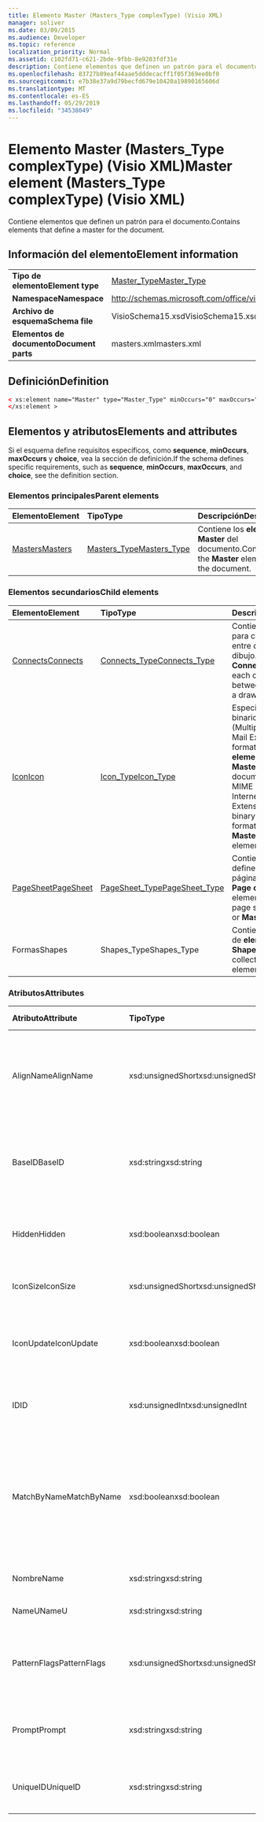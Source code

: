 ```yaml
---
title: Elemento Master (Masters_Type complexType) (Visio XML)
manager: soliver
ms.date: 03/09/2015
ms.audience: Developer
ms.topic: reference
localization_priority: Normal
ms.assetid: c102fd71-c621-2bde-9fbb-8e9203fdf31e
description: Contiene elementos que definen un patrón para el documento.
ms.openlocfilehash: 83727b89eaf44aae5dddecacff1f05f369ee0bf0
ms.sourcegitcommit: e7b38e37a9d79becfd679e10420a19890165606d
ms.translationtype: MT
ms.contentlocale: es-ES
ms.lasthandoff: 05/29/2019
ms.locfileid: "34538049"
---
```

# <a name="master-element-masters_type-complextype-visio-xml"></a><span data-ttu-id="8157d-103">Elemento Master (Masters_Type complexType) (Visio XML)</span><span class="sxs-lookup"><span data-stu-id="8157d-103">Master element (Masters_Type complexType) (Visio XML)</span></span>

<span data-ttu-id="8157d-104">Contiene elementos que definen un patrón para el documento.</span><span class="sxs-lookup"><span data-stu-id="8157d-104">Contains elements that define a master for the document.</span></span>
  
## <a name="element-information"></a><span data-ttu-id="8157d-105">Información del elemento</span><span class="sxs-lookup"><span data-stu-id="8157d-105">Element information</span></span>

|||
|:-----|:-----|
|<span data-ttu-id="8157d-106">**Tipo de elemento**</span><span class="sxs-lookup"><span data-stu-id="8157d-106">**Element type**</span></span> <br/> |[<span data-ttu-id="8157d-107">Master_Type</span><span class="sxs-lookup"><span data-stu-id="8157d-107">Master_Type</span></span>](master_type-complextypevisio-xml.md) <br/> |
|<span data-ttu-id="8157d-108">**Namespace**</span><span class="sxs-lookup"><span data-stu-id="8157d-108">**Namespace**</span></span> <br/> |http://schemas.microsoft.com/office/visio/2012/main  <br/> |
|<span data-ttu-id="8157d-109">**Archivo de esquema**</span><span class="sxs-lookup"><span data-stu-id="8157d-109">**Schema file**</span></span> <br/> |<span data-ttu-id="8157d-110">VisioSchema15.xsd</span><span class="sxs-lookup"><span data-stu-id="8157d-110">VisioSchema15.xsd</span></span>  <br/> |
|<span data-ttu-id="8157d-111">**Elementos de documento**</span><span class="sxs-lookup"><span data-stu-id="8157d-111">**Document parts**</span></span> <br/> |<span data-ttu-id="8157d-112">masters.xml</span><span class="sxs-lookup"><span data-stu-id="8157d-112">masters.xml</span></span>  <br/> |
   
## <a name="definition"></a><span data-ttu-id="8157d-113">Definición</span><span class="sxs-lookup"><span data-stu-id="8157d-113">Definition</span></span>

```XML
< xs:element name="Master" type="Master_Type" minOccurs="0" maxOccurs="unbounded" >
</xs:element >
```

## <a name="elements-and-attributes"></a><span data-ttu-id="8157d-114">Elementos y atributos</span><span class="sxs-lookup"><span data-stu-id="8157d-114">Elements and attributes</span></span>

<span data-ttu-id="8157d-115">Si el esquema define requisitos específicos, como **sequence**, **minOccurs**, **maxOccurs** y **choice**, vea la sección de definición.</span><span class="sxs-lookup"><span data-stu-id="8157d-115">If the schema defines specific requirements, such as **sequence**, **minOccurs**, **maxOccurs**, and **choice**, see the definition section.</span></span> 
  
### <a name="parent-elements"></a><span data-ttu-id="8157d-116">Elementos principales</span><span class="sxs-lookup"><span data-stu-id="8157d-116">Parent elements</span></span>

|<span data-ttu-id="8157d-117">**Elemento**</span><span class="sxs-lookup"><span data-stu-id="8157d-117">**Element**</span></span>|<span data-ttu-id="8157d-118">**Tipo**</span><span class="sxs-lookup"><span data-stu-id="8157d-118">**Type**</span></span>|<span data-ttu-id="8157d-119">**Descripción**</span><span class="sxs-lookup"><span data-stu-id="8157d-119">**Description**</span></span>|
|:-----|:-----|:-----|
|[<span data-ttu-id="8157d-120">Masters</span><span class="sxs-lookup"><span data-stu-id="8157d-120">Masters</span></span>](masters-elementvisio-xml.md) <br/> |[<span data-ttu-id="8157d-121">Masters_Type</span><span class="sxs-lookup"><span data-stu-id="8157d-121">Masters_Type</span></span>](masters_type-complextypevisio-xml.md) <br/> |<span data-ttu-id="8157d-122">Contiene los **elementos Master** del documento.</span><span class="sxs-lookup"><span data-stu-id="8157d-122">Contains the **Master** elements for the document.</span></span>  <br/> |
   
### <a name="child-elements"></a><span data-ttu-id="8157d-123">Elementos secundarios</span><span class="sxs-lookup"><span data-stu-id="8157d-123">Child elements</span></span>

|<span data-ttu-id="8157d-124">**Elemento**</span><span class="sxs-lookup"><span data-stu-id="8157d-124">**Element**</span></span>|<span data-ttu-id="8157d-125">**Tipo**</span><span class="sxs-lookup"><span data-stu-id="8157d-125">**Type**</span></span>|<span data-ttu-id="8157d-126">**Descripción**</span><span class="sxs-lookup"><span data-stu-id="8157d-126">**Description**</span></span>|
|:-----|:-----|:-----|
|[<span data-ttu-id="8157d-127">Connects</span><span class="sxs-lookup"><span data-stu-id="8157d-127">Connects</span></span>](connects-element-pagecontents_type-complextypevisio-xml.md) <br/> |[<span data-ttu-id="8157d-128">Connects_Type</span><span class="sxs-lookup"><span data-stu-id="8157d-128">Connects_Type</span></span>](connects_type-complextypevisio-xml.md) <br/> |<span data-ttu-id="8157d-129">Contiene un **Conectar** para cada conexión entre dos formas de un dibujo.</span><span class="sxs-lookup"><span data-stu-id="8157d-129">Contains a **Connect** element for each connection between two shapes in a drawing.</span></span>  <br/> |
|[<span data-ttu-id="8157d-130">Icon</span><span class="sxs-lookup"><span data-stu-id="8157d-130">Icon</span></span>](icon-element-master_type-complextypevisio-xml.md) <br/> |[<span data-ttu-id="8157d-131">Icon_Type</span><span class="sxs-lookup"><span data-stu-id="8157d-131">Icon_Type</span></span>](icon_type-complextypevisio-xml.md) <br/> |<span data-ttu-id="8157d-132">Especifica un icono binario codificado MIME (Multipurpose Internet Mail Extensions) (en formato .ico) para un **elemento Master** o **MasterShortcut** de un documento.</span><span class="sxs-lookup"><span data-stu-id="8157d-132">Specifies a MIME (Multipurpose Internet Mail Extensions) encoded binary icon (in .ico format) for a **Master** or **MasterShortcut** element in a document.</span></span>  <br/> |
|[<span data-ttu-id="8157d-133">PageSheet</span><span class="sxs-lookup"><span data-stu-id="8157d-133">PageSheet</span></span>](pagesheet-element-master_type-complextypevisio-xml.md) <br/> |[<span data-ttu-id="8157d-134">PageSheet_Type</span><span class="sxs-lookup"><span data-stu-id="8157d-134">PageSheet_Type</span></span>](pagesheet_type-complextypevisio-xml.md) <br/> |<span data-ttu-id="8157d-135">Contiene elementos que definen la hoja de página de un **elemento Page** **o Master.**</span><span class="sxs-lookup"><span data-stu-id="8157d-135">Contains elements that define the page sheet for a **Page** or **Master** element.</span></span>  <br/> |
|<span data-ttu-id="8157d-136">Formas</span><span class="sxs-lookup"><span data-stu-id="8157d-136">Shapes</span></span>  <br/> |<span data-ttu-id="8157d-137">Shapes_Type</span><span class="sxs-lookup"><span data-stu-id="8157d-137">Shapes_Type</span></span>  <br/> |<span data-ttu-id="8157d-138">Contiene una colección de **elementos Shape.**</span><span class="sxs-lookup"><span data-stu-id="8157d-138">Contains a collection of **Shape** elements.</span></span>  <br/> |
   
### <a name="attributes"></a><span data-ttu-id="8157d-139">Atributos</span><span class="sxs-lookup"><span data-stu-id="8157d-139">Attributes</span></span>

|<span data-ttu-id="8157d-140">**Atributo**</span><span class="sxs-lookup"><span data-stu-id="8157d-140">**Attribute**</span></span>|<span data-ttu-id="8157d-141">**Tipo**</span><span class="sxs-lookup"><span data-stu-id="8157d-141">**Type**</span></span>|<span data-ttu-id="8157d-142">**Obligatorio**</span><span class="sxs-lookup"><span data-stu-id="8157d-142">**Required**</span></span>|<span data-ttu-id="8157d-143">**Descripción**</span><span class="sxs-lookup"><span data-stu-id="8157d-143">**Description**</span></span>|<span data-ttu-id="8157d-144">**Posibles valores**</span><span class="sxs-lookup"><span data-stu-id="8157d-144">**Possible values**</span></span>|
|:-----|:-----|:-----|:-----|:-----|
|<span data-ttu-id="8157d-145">AlignName</span><span class="sxs-lookup"><span data-stu-id="8157d-145">AlignName</span></span>  <br/> |<span data-ttu-id="8157d-146">xsd:unsignedShort</span><span class="sxs-lookup"><span data-stu-id="8157d-146">xsd:unsignedShort</span></span>  <br/> |<span data-ttu-id="8157d-147">opcional</span><span class="sxs-lookup"><span data-stu-id="8157d-147">optional</span></span>  <br/> |<span data-ttu-id="8157d-148">Especifica si el texto del patrón en la ventana de galería de símbolos está alineado a la izquierda, a la derecha o al centro.</span><span class="sxs-lookup"><span data-stu-id="8157d-148">Specifies whether the master's text in the stencil window is aligned left, right, or center.</span></span>  <br/> |<span data-ttu-id="8157d-149">Valores del tipo xsd:unsignedShort.</span><span class="sxs-lookup"><span data-stu-id="8157d-149">Values of the xsd:unsignedShort type.</span></span>  <br/> |
|<span data-ttu-id="8157d-150">BaseID</span><span class="sxs-lookup"><span data-stu-id="8157d-150">BaseID</span></span>  <br/> |<span data-ttu-id="8157d-151">xsd:string</span><span class="sxs-lookup"><span data-stu-id="8157d-151">xsd:string</span></span>  <br/> |<span data-ttu-id="8157d-152">opcional</span><span class="sxs-lookup"><span data-stu-id="8157d-152">optional</span></span>  <br/> |<span data-ttu-id="8157d-153">GUID (identificador único global) que identifica el patrón en todos los documentos.</span><span class="sxs-lookup"><span data-stu-id="8157d-153">A GUID (globally unique identifier) that identifies the master across documents.</span></span>  <br/> |<span data-ttu-id="8157d-154">Valores del tipo xsd:string.</span><span class="sxs-lookup"><span data-stu-id="8157d-154">Values of the xsd:string type.</span></span>  <br/> |
|<span data-ttu-id="8157d-155">Hidden</span><span class="sxs-lookup"><span data-stu-id="8157d-155">Hidden</span></span>  <br/> |<span data-ttu-id="8157d-156">xsd:boolean</span><span class="sxs-lookup"><span data-stu-id="8157d-156">xsd:boolean</span></span>  <br/> |<span data-ttu-id="8157d-157">opcional</span><span class="sxs-lookup"><span data-stu-id="8157d-157">optional</span></span>  <br/> |<span data-ttu-id="8157d-158">Especifica si el patrón está oculto en la interfaz de usuario.</span><span class="sxs-lookup"><span data-stu-id="8157d-158">Specifies whether the master is hidden in the user interface.</span></span>  <br/> |<span data-ttu-id="8157d-159">Valores del tipo xsd:boolean.</span><span class="sxs-lookup"><span data-stu-id="8157d-159">Values of the xsd:boolean type.</span></span>  <br/> |
|<span data-ttu-id="8157d-160">IconSize</span><span class="sxs-lookup"><span data-stu-id="8157d-160">IconSize</span></span>  <br/> |<span data-ttu-id="8157d-161">xsd:unsignedShort</span><span class="sxs-lookup"><span data-stu-id="8157d-161">xsd:unsignedShort</span></span>  <br/> |<span data-ttu-id="8157d-162">opcional</span><span class="sxs-lookup"><span data-stu-id="8157d-162">optional</span></span>  <br/> |<span data-ttu-id="8157d-163">Tamaño del icono del elemento.</span><span class="sxs-lookup"><span data-stu-id="8157d-163">The size of the element's icon.</span></span>  <br/> |<span data-ttu-id="8157d-164">Valores del tipo xsd:unsignedShort.</span><span class="sxs-lookup"><span data-stu-id="8157d-164">Values of the xsd:unsignedShort type.</span></span>  <br/> |
|<span data-ttu-id="8157d-165">IconUpdate</span><span class="sxs-lookup"><span data-stu-id="8157d-165">IconUpdate</span></span>  <br/> |<span data-ttu-id="8157d-166">xsd:boolean</span><span class="sxs-lookup"><span data-stu-id="8157d-166">xsd:boolean</span></span>  <br/> |<span data-ttu-id="8157d-167">opcional</span><span class="sxs-lookup"><span data-stu-id="8157d-167">optional</span></span>  <br/> |<span data-ttu-id="8157d-168">Especifica si el icono se genera automáticamente desde el propio patrón.</span><span class="sxs-lookup"><span data-stu-id="8157d-168">Specifies whether the icon is automatically generated from the master itself.</span></span>  <br/> |<span data-ttu-id="8157d-169">Valores del tipo xsd:boolean.</span><span class="sxs-lookup"><span data-stu-id="8157d-169">Values of the xsd:boolean type.</span></span>  <br/> |
|<span data-ttu-id="8157d-170">ID</span><span class="sxs-lookup"><span data-stu-id="8157d-170">ID</span></span>  <br/> |<span data-ttu-id="8157d-171">xsd:unsignedInt</span><span class="sxs-lookup"><span data-stu-id="8157d-171">xsd:unsignedInt</span></span>  <br/> |<span data-ttu-id="8157d-172">necesario</span><span class="sxs-lookup"><span data-stu-id="8157d-172">required</span></span>  <br/> |<span data-ttu-id="8157d-173">El identificador único del elemento dentro de su elemento primario.</span><span class="sxs-lookup"><span data-stu-id="8157d-173">The unique ID of the element within its parent element.</span></span>  <br/> |<span data-ttu-id="8157d-174">Valores del tipo xsd:unsignedInt.</span><span class="sxs-lookup"><span data-stu-id="8157d-174">Values of the xsd:unsignedInt type.</span></span>  <br/> |
|<span data-ttu-id="8157d-175">MatchByName</span><span class="sxs-lookup"><span data-stu-id="8157d-175">MatchByName</span></span>  <br/> |<span data-ttu-id="8157d-176">xsd:boolean</span><span class="sxs-lookup"><span data-stu-id="8157d-176">xsd:boolean</span></span>  <br/> |<span data-ttu-id="8157d-177">opcional</span><span class="sxs-lookup"><span data-stu-id="8157d-177">optional</span></span>  <br/> |<span data-ttu-id="8157d-178">Determina cómo Microsoft Visio decide si un patrón de documentos ya está presente cuando se descarta una instancia de un patrón en la página de dibujo.</span><span class="sxs-lookup"><span data-stu-id="8157d-178">Determines how Microsoft Visio decides if a document master is already present when an instance of a master is dropped on the drawing page.</span></span>  <br/> |<span data-ttu-id="8157d-179">Valores del tipo xsd:boolean.</span><span class="sxs-lookup"><span data-stu-id="8157d-179">Values of the xsd:boolean type.</span></span>  <br/> |
|<span data-ttu-id="8157d-180">Nombre</span><span class="sxs-lookup"><span data-stu-id="8157d-180">Name</span></span>  <br/> |<span data-ttu-id="8157d-181">xsd:string</span><span class="sxs-lookup"><span data-stu-id="8157d-181">xsd:string</span></span>  <br/> |<span data-ttu-id="8157d-182">opcional</span><span class="sxs-lookup"><span data-stu-id="8157d-182">optional</span></span>  <br/> |<span data-ttu-id="8157d-183">Nombre del elemento.</span><span class="sxs-lookup"><span data-stu-id="8157d-183">The name of the element.</span></span>  <br/> |<span data-ttu-id="8157d-184">Valores del tipo xsd:string.</span><span class="sxs-lookup"><span data-stu-id="8157d-184">Values of the xsd:string type.</span></span>  <br/> |
|<span data-ttu-id="8157d-185">NameU</span><span class="sxs-lookup"><span data-stu-id="8157d-185">NameU</span></span>  <br/> |<span data-ttu-id="8157d-186">xsd:string</span><span class="sxs-lookup"><span data-stu-id="8157d-186">xsd:string</span></span>  <br/> |<span data-ttu-id="8157d-187">opcional</span><span class="sxs-lookup"><span data-stu-id="8157d-187">optional</span></span>  <br/> |<span data-ttu-id="8157d-188">Nombre universal del elemento.</span><span class="sxs-lookup"><span data-stu-id="8157d-188">The universal name of the element.</span></span>  <br/> |<span data-ttu-id="8157d-189">Valores del tipo xsd:string.</span><span class="sxs-lookup"><span data-stu-id="8157d-189">Values of the xsd:string type.</span></span>  <br/> |
|<span data-ttu-id="8157d-190">PatternFlags</span><span class="sxs-lookup"><span data-stu-id="8157d-190">PatternFlags</span></span>  <br/> |<span data-ttu-id="8157d-191">xsd:unsignedShort</span><span class="sxs-lookup"><span data-stu-id="8157d-191">xsd:unsignedShort</span></span>  <br/> |<span data-ttu-id="8157d-192">opcional</span><span class="sxs-lookup"><span data-stu-id="8157d-192">optional</span></span>  <br/> |<span data-ttu-id="8157d-193">Determina si un patrón se comporta como una trama personalizada.</span><span class="sxs-lookup"><span data-stu-id="8157d-193">Determines whether a master behaves as a custom pattern.</span></span>  <br/> |<span data-ttu-id="8157d-194">Valores del tipo xsd:unsignedShort.</span><span class="sxs-lookup"><span data-stu-id="8157d-194">Values of the xsd:unsignedShort type.</span></span>  <br/> |
|<span data-ttu-id="8157d-195">Prompt</span><span class="sxs-lookup"><span data-stu-id="8157d-195">Prompt</span></span>  <br/> |<span data-ttu-id="8157d-196">xsd:string</span><span class="sxs-lookup"><span data-stu-id="8157d-196">xsd:string</span></span>  <br/> |<span data-ttu-id="8157d-197">opcional</span><span class="sxs-lookup"><span data-stu-id="8157d-197">optional</span></span>  <br/> |<span data-ttu-id="8157d-198">La barra de estado y la sugerencia de herramienta para el elemento.</span><span class="sxs-lookup"><span data-stu-id="8157d-198">The status bar and tool tip prompt for the element.</span></span>  <br/> |<span data-ttu-id="8157d-199">Valores del tipo xsd:string.</span><span class="sxs-lookup"><span data-stu-id="8157d-199">Values of the xsd:string type.</span></span>  <br/> |
|<span data-ttu-id="8157d-200">UniqueID</span><span class="sxs-lookup"><span data-stu-id="8157d-200">UniqueID</span></span>  <br/> |<span data-ttu-id="8157d-201">xsd:string</span><span class="sxs-lookup"><span data-stu-id="8157d-201">xsd:string</span></span>  <br/> |<span data-ttu-id="8157d-202">opcional</span><span class="sxs-lookup"><span data-stu-id="8157d-202">optional</span></span>  <br/> |<span data-ttu-id="8157d-203">GUID que identifica el patrón dentro del documento.</span><span class="sxs-lookup"><span data-stu-id="8157d-203">A GUID that identifies the master within the document.</span></span>  <br/> |<span data-ttu-id="8157d-204">Valores del tipo xsd:string.</span><span class="sxs-lookup"><span data-stu-id="8157d-204">Values of the xsd:string type.</span></span>  <br/> |
   

